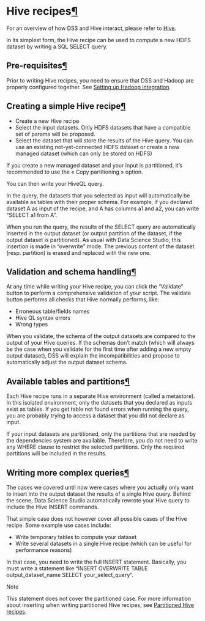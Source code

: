 Hive recipes[¶](#hive-recipes "Permalink to this heading")
==========================================================




For an overview of how DSS and Hive interact, please refer to [Hive](../hadoop/hive.html).


In its simplest form, the Hive recipe can be used to compute a new HDFS dataset by writing a SQL SELECT query.



Pre\-requisites[¶](#pre-requisites "Permalink to this heading")
---------------------------------------------------------------


Prior to writing Hive recipes, you need to ensure that DSS and Hadoop are properly configured together. See [Setting up Hadoop integration](../hadoop/installation.html).




Creating a simple Hive recipe[¶](#creating-a-simple-hive-recipe "Permalink to this heading")
--------------------------------------------------------------------------------------------


* Create a new Hive recipe
* Select the input datasets. Only HDFS datasets that have a compatible set of params will be proposed.
* Select the dataset that will store the results of the Hive query. You can use an existing not\-yet\-connected HDFS dataset or create a new managed dataset (which can only be stored on HDFS)


If you create a new managed dataset and your input is partitioned, it’s recommended to use the « Copy partitioning » option.


You can then write your HiveQL query.


In the query, the datasets that you selected as input will automatically be available as tables with their proper schema.
For example, if you declared dataset A as input of the recipe, and A has columns a1 and a2, you can write “SELECT a1 from A”.


When you run the query, the results of the SELECT query are automatically inserted in the output dataset (or output partition of the dataset, if the output dataset is partitioned). As usual with Data Science Studio, this insertion is made in “overwrite” mode. The previous content of the dataset (resp. partition) is erased and replaced with the new one.




Validation and schema handling[¶](#validation-and-schema-handling "Permalink to this heading")
----------------------------------------------------------------------------------------------


At any time while writing your Hive recipe, you can click the “Validate” button to perform a comprehensive validation of your script. The validate button performs all checks that Hive normally performs, like:


* Erroneous table/fields names
* Hive QL syntax errors
* Wrong types


When you validate, the schema of the output datasets are compared to the output of your Hive queries. If the schemas don’t match (which will always be the case when you validate for the first time after adding a new empty output dataset), DSS will explain the incompatibilities and propose to automatically adjust the output dataset schema.




Available tables and partitions[¶](#available-tables-and-partitions "Permalink to this heading")
------------------------------------------------------------------------------------------------


Each Hive recipe runs in a separate Hive environment (called a metastore). In this isolated environment, only the datasets that you declared as inputs exist as tables. If you get table not found errors when running the query, you are probably trying to access a dataset that you did not declare as input.


If your input datasets are partitioned, only the partitions that are needed by the dependencies system are available. Therefore, you do not need to write any WHERE clause to restrict the selected partitions. Only the required partitions will be included in the results.




Writing more complex queries[¶](#writing-more-complex-queries "Permalink to this heading")
------------------------------------------------------------------------------------------


The cases we covered until now were cases where you actually only want to insert into the output dataset the results of a single Hive query. Behind the scene, Data Science Studio automatically rewrote your Hive query to include the Hive INSERT commands.


That simple case does not however cover all possible cases of the Hive recipe. Some example use cases include:


* Write temporary tables to compute your dataset
* Write several datasets in a single Hive recipe (which can be useful for performance reasons)


In that case, you need to write the full INSERT statement.
Basically, you must write a statement like “INSERT OVERWRITE TABLE output\_dataset\_name SELECT your\_select\_query”.



Note


This statement does not cover the partitioned case. For more information about inserting when writing partitioned Hive recipes, see [Partitioned Hive recipes](../partitions/hive.html).